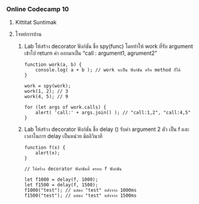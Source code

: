 ### Online Codecamp 10

1. Kittitat Suntimak
2. โจทย์การบ้าน

    1. Lab ให้สร้าง decorator ฟังก์ชัน ชื่อ spy(func) โดยทำให้ work ที่รับ argument เข้าไป return ค่า ออกมาเป็น “call : argument1, agrument2”

        ```
        function work(a, b) {
            console.log( a + b ); // work จะเป็น ฟังก์ชัน หรือ method ก็ได้
        }

        work = spy(work);
        work(1, 2); // 3
        work(4, 5); // 9

        for (let args of work.calls) {
            alert( 'call:' + args.join() ); // "call:1,2", "call:4,5"
        }
        ```

    
    2. Lab ให้สร้าง decorator ฟังก์ชัน ชื่อ delay () รับค่า argument 2 ตัว เป็น f และ เวลาในการ delay เป็นหน่วย มิลลิวินาที 

        ```
        function f(x) {
            alert(x);
        }

        // ให้สร้าง decorator ฟังก์ชันที่ ครอบ f ฟังก์ชัน

        let f1000 = delay(f, 1000);
        let f1500 = delay(f, 1500);
        f1000("test"); // แสดง "test" หลังจาก 1000ms
        f1500("test"); // แสดง "test" หลังจาก 1500ms
        ```
